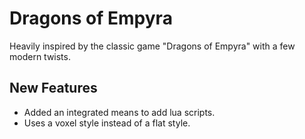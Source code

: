 # Dragons of Empyra
Heavily inspired by the classic game "Dragons of Empyra" with a few modern twists.

## New Features
- Added an integrated means to add lua scripts.
- Uses a voxel style instead of a flat style.
